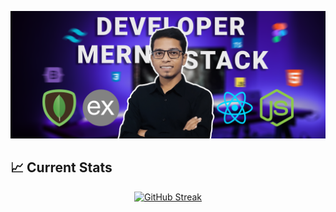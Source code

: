 
![](https://raw.githubusercontent.com/eftekher-alam/eftekher-alam/main/images/Cover%20Image.png)

## :chart_with_upwards_trend: Current Stats

<p align="center">
<a href="https://git.io/streak-stats"><img src="https://github-readme-streak-stats.herokuapp.com?user=eftekher-alam&theme=transparent" alt="GitHub Streak" /></a>
</p>

